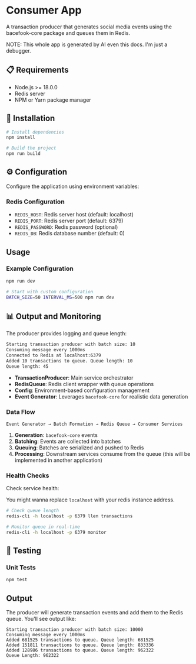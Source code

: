# Consumer App

A transaction producer that generates social media events using the bacefook-core package and queues them in Redis.

NOTE: This whole app is generated by AI even this docs.
I'm just a debugger.

## 📋 Requirements

- Node.js >= 18.0.0
- Redis server
- NPM or Yarn package manager

## 🔧 Installation

```bash
# Install dependencies
npm install

# Build the project
npm run build
```

## ⚙️ Configuration

Configure the application using environment variables:

### Redis Configuration

- `REDIS_HOST`: Redis server host (default: localhost)
- `REDIS_PORT`: Redis server port (default: 6379)
- `REDIS_PASSWORD`: Redis password (optional)
- `REDIS_DB`: Redis database number (default: 0)

## Usage

### Example Configuration

```bash
npm run dev

# Start with custom configuration
BATCH_SIZE=50 INTERVAL_MS=500 npm run dev
```

## 📊 Output and Monitoring

The producer provides logging and queue length:

```bash
Starting transaction producer with batch size: 10
Consuming message every 1000ms
Connected to Redis at localhost:6379
Added 10 transactions to queue. Queue length: 10
Queue length: 45
```



- **TransactionProducer**: Main service orchestrator
- **RedisQueue**: Redis client wrapper with queue operations
- **Config**: Environment-based configuration management
- **Event Generator**: Leverages `bacefook-core` for realistic data generation

### Data Flow

```
Event Generator → Batch Formation → Redis Queue → Consumer Services
```

1. **Generation**: `bacefook-core` events
2. **Batching**: Events are collected into batches
3. **Queuing**: Batches are serialized and pushed to Redis
4. **Processing**: Downstream services consume from the queue (this will be implemented in another application)

### Health Checks

Check service health:

You might wanna replace `localhost` with your redis instance address.

```bash
# Check queue length
redis-cli -h localhost -p 6379 llen transactions

# Monitor queue in real-time
redis-cli -h localhost -p 6379 monitor
```

## 🧪 Testing

### Unit Tests
```bash
npm test
```

## Output

The producer will generate transaction events and add them to the Redis queue. You'll see output like:

```
Starting transaction producer with batch size: 10000
Consuming message every 1000ms
Added 681525 transactions to queue. Queue length: 681525
Added 151811 transactions to queue. Queue length: 833336
Added 128986 transactions to queue. Queue length: 962322
Queue Length: 962322
```

